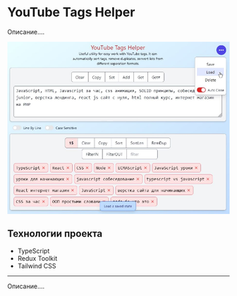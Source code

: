 # YouTube Tags Helper

Описание....

![preview](docs/assets/preview.jpg)


## Технологии проекта

- TypeScript
- Redux Toolkit
- Tailwind CSS

---

Описание....
